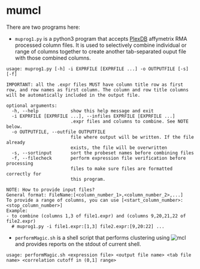 # mumcl
There are two programs here:
- `muprog1.py` is a python3 program that accepts [PlexDB](http://www.plexdb.org/plex.php?database=Barley) affymetrix RMA processed column files. It is used to selectively combine individual or range of columns together to create another tab-separated ouput file with those combined columns.

```
usage: muprog1.py [-h] -i EXPRFILE [EXPRFILE ...] -o OUTPUTFILE [-s] [-f]

IMPORTANT: all the .expr files MUST have column title row as first row, and row names as first column. The column and row title columns will be automatically included in the output file.

optional arguments:
  -h, --help            show this help message and exit
  -i EXPRFILE [EXPRFILE ...], --infiles EXPRFILE [EXPRFILE ...]
                        .expr files and columns to combine. See NOTE below.
  -o OUTPUTFILE, --outfile OUTPUTFILE
                        file where output will be written. If the file already
                        exists, the file will be overwritten
  -s, --sortinput       sort the probeset names before combining files
  -f, --filecheck       perform expression file verification before processing
                        files to make sure files are formatted correctly for
                        this program.

NOTE: How to provide input files?
General format: FileName:[<column_number_1>,<column_number_2>,...]
To provide a range of columns, you can use [<start_column_number>:<stop_column_number>]
Example:
- to combine (columns 1,3 of file1.expr) and (columns 9,20,21,22 of file2.expr)
  # muprog1.py -i file1.expr:[1,3] file2.expr:[9,20:22] ...
```

- `performMagic.sh` is a shell script that performs clustering using ![mcl](http://micans.org/mcl/) and provides reports on the stdout of current shell.
```
usage: performMagic.sh <expression file> <output file name> <tab file name> <correlation cutoff in (0,1] range>
```
